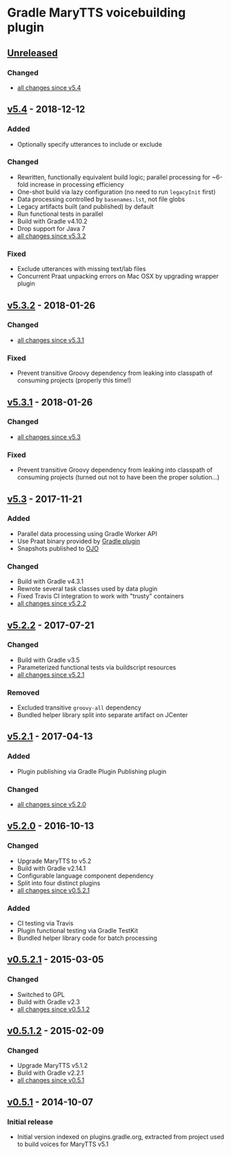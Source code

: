 Gradle MaryTTS voicebuilding plugin
===================================

[Unreleased]
------------

### Changed

- [all changes since v5.4]

[v5.4] - 2018-12-12
-------------------

### Added

- Optionally specify utterances to include or exclude

### Changed

- Rewritten, functionally equivalent build logic;
  parallel processing for ~6-fold increase in processing efficiency
- One-shot build via lazy configuration (no need to run `legacyInit` first)
- Data processing controlled by `basenames.lst`, not file globs
- Legacy artifacts built (and published) by default
- Run functional tests in parallel
- Build with Gradle v4.10.2
- Drop support for Java 7
- [all changes since v5.3.2]

### Fixed

- Exclude utterances with missing text/lab files
- Concurrent Praat unpacking errors on Mac OSX by upgrading wrapper plugin

[v5.3.2] - 2018-01-26
---------------------

### Changed

- [all changes since v5.3.1]

### Fixed

- Prevent transitive Groovy dependency from leaking into classpath of consuming projects (properly this time!)

[v5.3.1] - 2018-01-26
---------------------

### Changed

- [all changes since v5.3]

### Fixed

- Prevent transitive Groovy dependency from leaking into classpath of consuming projects (turned out not to have been the proper solution...)

[v5.3] - 2017-11-21
-------------------

### Added

- Parallel data processing using Gradle Worker API
- Use Praat binary provided by [Gradle plugin](https://github.com/m2ci-msp/gradle-praat-wrapper-plugin)
- Snapshots published to [OJO](https://oss.jfrog.org/)

### Changed

- Build with Gradle v4.3.1
- Rewrote several task classes used by data plugin
- Fixed Travis CI integration to work with "trusty" containers
- [all changes since v5.2.2]

[v5.2.2] - 2017-07-21
---------------------

### Changed

- Build with Gradle v3.5
- Parameterized functional tests via buildscript resources
- [all changes since v5.2.1]

### Removed

- Excluded transitive `groovy-all` dependency
- Bundled helper library split into separate artifact on JCenter

[v5.2.1] - 2017-04-13
---------------------

### Added

- Plugin publishing via Gradle Plugin Publishing plugin

### Changed

- [all changes since v5.2.0]

[v5.2.0] - 2016-10-13
---------------------

### Changed

- Upgrade MaryTTS to v5.2
- Build with Gradle v2.14.1
- Configurable language component dependency
- Split into four distinct plugins
- [all changes since v0.5.2.1]

### Added

- CI testing via Travis
- Plugin functional testing via Gradle TestKit
- Bundled helper library code for batch processing

[v0.5.2.1] - 2015-03-05
-----------------------

### Changed

- Switched to GPL
- Build with Gradle v2.3
- [all changes since v0.5.1.2]

[v0.5.1.2] - 2015-02-09
-----------------------

### Changed

- Upgrade MaryTTS v5.1.2
- Build with Gradle v2.2.1
- [all changes since v0.5.1]

[v0.5.1] - 2014-10-07
---------------------

### Initial release

- Initial version indexed on plugins.gradle.org, extracted from project used to build voices for MaryTTS v5.1

[Unreleased]: https://github.com/marytts/gradle-marytts-voicebuilding-plugin/tree/master
[all changes since v5.4]: https://github.com/marytts/gradle-marytts-voicebuilding-plugin/compare/v5.4...HEAD
[v5.4]: https://github.com/marytts/gradle-marytts-voicebuilding-plugin/releases/tag/v5.4
[all changes since v5.3.2]: https://github.com/marytts/gradle-marytts-voicebuilding-plugin/compare/v5.3.2...v5.4
[v5.3.2]: https://github.com/marytts/gradle-marytts-voicebuilding-plugin/releases/tag/v5.3.2
[all changes since v5.3.1]: https://github.com/marytts/gradle-marytts-voicebuilding-plugin/compare/v5.3.1...v5.3.2
[v5.3.1]: https://github.com/marytts/gradle-marytts-voicebuilding-plugin/releases/tag/v5.3.1
[all changes since v5.3]: https://github.com/marytts/gradle-marytts-voicebuilding-plugin/compare/v5.3...v5.3.1
[v5.3]: https://github.com/marytts/gradle-marytts-voicebuilding-plugin/releases/tag/v5.3
[all changes since v5.2.2]: https://github.com/marytts/gradle-marytts-voicebuilding-plugin/compare/v5.2.2...v5.3
[v5.2.2]: https://github.com/marytts/gradle-marytts-voicebuilding-plugin/releases/tag/v5.2.2
[all changes since v5.2.1]: https://github.com/marytts/gradle-marytts-voicebuilding-plugin/compare/v5.2.1...v5.2.2
[v5.2.1]: https://github.com/marytts/gradle-marytts-voicebuilding-plugin/releases/tag/v5.2.1
[all changes since v5.2.0]: https://github.com/marytts/gradle-marytts-voicebuilding-plugin/compare/v5.2.0...v5.2.1
[v5.2.0]: https://github.com/marytts/gradle-marytts-voicebuilding-plugin/releases/tag/v5.2.0
[all changes since v0.5.2.1]: https://github.com/marytts/gradle-marytts-voicebuilding-plugin/compare/v0.5.2.1...v5.2.0
[v0.5.2.1]: https://github.com/marytts/gradle-marytts-voicebuilding-plugin/releases/tag/v0.5.2.1
[all changes since v0.5.1.2]: https://github.com/marytts/gradle-marytts-voicebuilding-plugin/compare/v0.5.1.2...v0.5.2.1
[v0.5.1.2]: https://github.com/marytts/gradle-marytts-voicebuilding-plugin/releases/tag/v0.5.1.2
[all changes since v0.5.1]: https://github.com/marytts/gradle-marytts-voicebuilding-plugin/compare/v0.5.1...v0.5.1.2
[v0.5.1]: https://github.com/marytts/gradle-marytts-voicebuilding-plugin/releases/tag/v0.5.1
